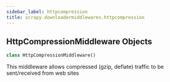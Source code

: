 ```yaml
---
sidebar_label: httpcompression
title: scrapy.downloadermiddlewares.httpcompression
---
```


## HttpCompressionMiddleware Objects

```python
class HttpCompressionMiddleware()
```

This middleware allows compressed (gzip, deflate) traffic to be
sent/received from web sites

